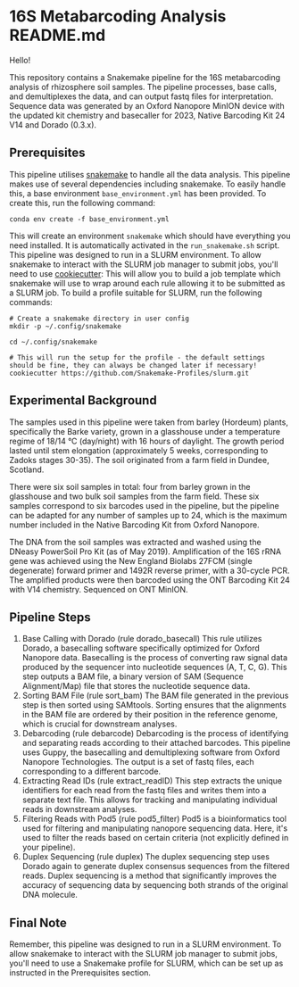 # 16S Metabarcoding Analysis README.md

Hello!

This repository contains a Snakemake pipeline for the 16S
metabarcoding analysis of rhizosphere soil samples. The pipeline processes,
base calls, and demultiplexes the data, and can output fastq files for interpretation. Sequence data was generated by an Oxford Nanopore MinION device with the updated kit chemistry and basecaller for 2023, Native Barcoding Kit
24 V14 and Dorado (0.3.x).

## Prerequisites

This pipeline utilises [snakemake](snakemake.readthedocs.io) to handle all the data analysis.
This pipeline makes use of several dependencies including snakemake.
To easily handle this, a base environment `base_environment.yml` has been provided.
To create this, run the following command:

```
conda env create -f base_environment.yml
```

This will create an environment `snakemake` which should have everything you need installed.
It is automatically activated in the `run_snakemake.sh` script.
This pipeline was designed to run in a SLURM environment.
To allow snakemake to interact with the SLURM job manager to submit jobs, you'll need to use [cookiecutter](https://pypi.org/project/cookiecutter/):
This will allow you to build a job template which snakemake will use to wrap around each rule allowing it to be submitted as a SLURM job. To build a profile suitable for SLURM, run the following commands:

```
# Create a snakemake directory in user config
mkdir -p ~/.config/snakemake

cd ~/.config/snakemake

# This will run the setup for the profile - the default settings should be fine, they can always be changed later if necessary!
cookiecutter https://github.com/Snakemake-Profiles/slurm.git
```

## Experimental Background

The samples used in this pipeline were taken from barley
(Hordeum) plants, specifically the Barke variety, grown in a glasshouse under a
temperature regime of 18/14 °C (day/night) with 16 hours of daylight. The
growth period lasted until stem elongation (approximately 5 weeks,
corresponding to Zadoks stages 30-35). The soil originated from a farm field in
Dundee, Scotland.

There were six soil samples in total: four from barley grown in the
glasshouse and two bulk soil samples from the farm field. These six samples
correspond to six barcodes used in the pipeline, but the pipeline can be
adapted for any number of samples up to 24, which is the maximum number
included in the Native Barcoding Kit from Oxford Nanopore.

The DNA from the soil samples was extracted and washed using the
DNeasy PowerSoil Pro Kit (as of May 2019). Amplification of the 16S rRNA gene
was achieved using the New England Biolabs 27FCM (single degenerate) forward
primer and 1492R reverse primer, with a 30-cycle PCR. The amplified products
were then barcoded using the ONT Barcoding Kit 24 with V14 chemistry. Sequenced on ONT MinION.
 
## Pipeline Steps

1. Base Calling with Dorado (rule dorado_basecall)
This rule utilizes Dorado, a basecalling software specifically optimized for Oxford Nanopore data. Basecalling is the process of converting raw signal data produced by the sequencer into nucleotide sequences (A, T, C, G). This step outputs a BAM file, a binary version of SAM (Sequence Alignment/Map) file that stores the nucleotide sequence data.
2. Sorting BAM File (rule sort_bam)
The BAM file generated in the previous step is then sorted using SAMtools. Sorting ensures that the alignments in the BAM file are ordered by their position in the reference genome, which is crucial for downstream analyses.
3. Debarcoding (rule debarcode)
Debarcoding is the process of identifying and separating reads according to their attached barcodes. This pipeline uses Guppy, the basecalling and demultiplexing software from Oxford Nanopore Technologies. The output is a set of fastq files, each corresponding to a different barcode.
4. Extracting Read IDs (rule extract_readID)
This step extracts the unique identifiers for each read from the fastq files and writes them into a separate text file. This allows for tracking and manipulating individual reads in downstream analyses.
5. Filtering Reads with Pod5 (rule pod5_filter)
Pod5 is a bioinformatics tool used for filtering and manipulating nanopore sequencing data. Here, it's used to filter the reads based on certain criteria (not explicitly defined in your pipeline).
6. Duplex Sequencing (rule duplex)
The duplex sequencing step uses Dorado again to generate duplex consensus sequences from the filtered reads. Duplex sequencing is a method that significantly improves the accuracy of sequencing data by sequencing both strands of the original DNA molecule.

## Final Note
Remember, this pipeline was designed to run in a SLURM environment. To allow snakemake to interact with the SLURM job manager to submit jobs, you'll need to use a Snakemake profile for SLURM, which can be set up as instructed in the Prerequisites section.

